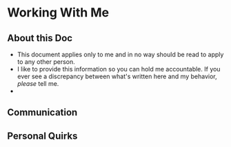 # Working With Me

## About this Doc
- This document applies only to me and in no way should be read to apply to any other person.
- I like to provide this information so you can hold me accountable. If you ever see a discrepancy between what's written here and my behavior, _please_ tell me.
- 

## Communication

## Personal Quirks

## 
